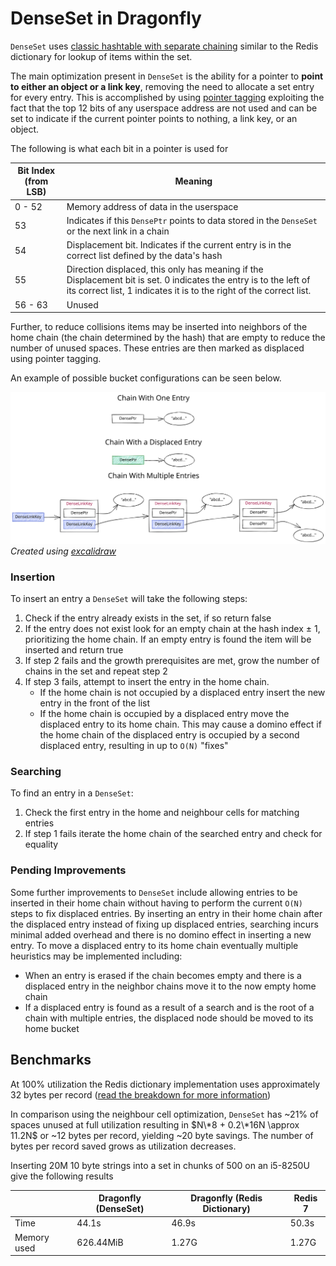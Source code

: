 # DenseSet in Dragonfly

`DenseSet` uses [classic hashtable with separate chaining](https://en.wikipedia.org/wiki/Hash_table#Separate_chaining) similar to the Redis dictionary for lookup of items within the set.

The main optimization present in `DenseSet` is the ability for a pointer to **point to either an object or a link key**, removing the need to allocate a set entry for every entry. This is accomplished by using [pointer tagging](https://en.wikipedia.org/wiki/Tagged_pointer) exploiting the fact that the top 12 bits of any userspace address are not used and can be set to indicate if the current pointer points to nothing, a link key, or an object.

The following is what each bit in a pointer is used for

| Bit Index (from LSB) | Meaning |
| -------------------- |-------- |
|       0 - 52         | Memory address of data in the userspace |
|          53          | Indicates if this `DensePtr` points to data stored in the `DenseSet` or the next link in a chain |
|          54          | Displacement bit. Indicates if the current entry is in the correct list defined by the data's hash |
|          55          | Direction displaced, this only has meaning if the Displacement bit is set. 0 indicates the entry is to the left of its correct list, 1 indicates it is to the right of the correct list. |
|       56 - 63        | Unused |

Further, to reduce collisions items may be inserted into neighbors of the home chain (the chain determined by the hash) that are empty to reduce the number of unused spaces. These entries are then marked as displaced using pointer tagging.

An example of possible bucket configurations can be seen below.

![Dense Set Visualization](./dense_set.svg) *Created using [excalidraw](https://excalidraw.com)*

### Insertion
To insert an entry a `DenseSet` will take the following steps:

1. Check if the entry already exists in the set, if so return false
2. If the entry does not exist look for an empty chain at the hash index ± 1, prioritizing the home chain. If an empty entry is found the item will be inserted and return true
3. If step 2 fails and the growth prerequisites are met, grow the number of chains in the set and repeat step 2
4. If step 3 fails, attempt to insert the entry in the home chain.
    - If the home chain is not occupied by a displaced entry insert the new entry in the front of the list
    - If the home chain is occupied by a displaced entry move the displaced entry to its home chain. This may cause a domino effect if the home chain of the displaced entry is occupied by a second displaced entry, resulting in up to `O(N)` "fixes"

### Searching
To find an entry in a `DenseSet`:

1. Check the first entry in the home and neighbour cells for matching entries
2. If step 1 fails iterate the home chain of the searched entry and check for equality

### Pending Improvements
Some further improvements to `DenseSet` include allowing entries to be inserted in their home chain without having to perform the current `O(N)` steps to fix displaced entries. By inserting an entry in their home chain after the displaced entry instead of fixing up displaced entries, searching incurs minimal added overhead and there is no domino effect in inserting a new entry. To move a displaced entry to its home chain eventually multiple heuristics may be implemented including:

- When an entry is erased if the chain becomes empty and there is a displaced entry in the neighbor chains move it to the now empty home chain
- If a displaced entry is found as a result of a search and is the root of a chain with multiple entries, the displaced node should be moved to its home bucket


## Benchmarks

At 100% utilization the Redis dictionary implementation uses approximately 32 bytes per record ([read the breakdown for more information](./dashtable.md#redis-dictionary))

In comparison using the neighbour cell optimization, `DenseSet` has ~21% of spaces unused at full utilization resulting in $N\*8 + 0.2\*16N \approx 11.2N$ or ~12 bytes per record, yielding ~20 byte savings. The number of bytes per record saved grows as utilization decreases.

Inserting 20M 10 byte strings into a set in chunks of 500 on an i5-8250U give the following results

|             | Dragonfly (DenseSet) | Dragonfly (Redis Dictionary) | Redis 7 |
|-------------|----------------------|------------------------------|---------|
| Time        |    44.1s             |            46.9s             |  50.3s  |
| Memory used |    626.44MiB         |            1.27G             |  1.27G  |